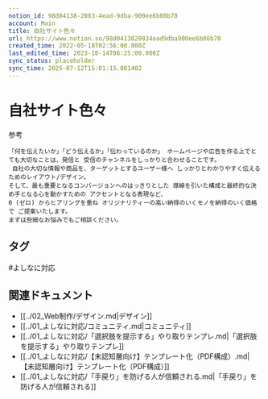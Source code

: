 ```yaml
---
notion_id: 98d04138-2083-4ead-9dba-900ee6b08b70
account: Main
title: 自社サイト色々
url: https://www.notion.so/98d0413820834ead9dba900ee6b08b70
created_time: 2022-05-18T02:56:00.000Z
last_edited_time: 2023-10-14T06:25:00.000Z
sync_status: placeholder
sync_time: 2025-07-12T15:01:15.081402
---
```

# 自社サイト色々

参考
```plain text
「何を伝えたいか」「どう伝えるか」「伝わっているのか」 ホームページや広告を作る上でとても大切なことは、発信と 受信のチャンネルをしっかりと合わせることです。
 自社の大切な情報や商品を、ターゲットとするユーザー様へ しっかりとわかりやすく伝えるためのレイアウト/デザイン。
そして、最も重要となるコンバージョンへのはっきりとした 導線を引いた構成と最終的な決め手となる心を動かすための アクセントとなる表現など、
0 (ゼロ) からヒアリングを重ね オリジナリティーの高い納得のいくモノを納得のいく価格で ご提案いたします。
まずは些細なお悩みでもご相談ください。
```

## タグ

#よしなに対応 

## 関連ドキュメント

- [[../02_Web制作/デザイン.md|デザイン]]
- [[../01_よしなに対応/コミュニティ.md|コミュニティ]]
- [[../01_よしなに対応/「選択肢を提示する」やり取りテンプレ.md|「選択肢を提示する」やり取りテンプレ]]
- [[../01_よしなに対応/【未認知層向け】テンプレート化（PDF構成）.md|【未認知層向け】テンプレート化（PDF構成）]]
- [[../01_よしなに対応/「手戻り」を防げる人が信頼される.md|「手戻り」を防げる人が信頼される]]

